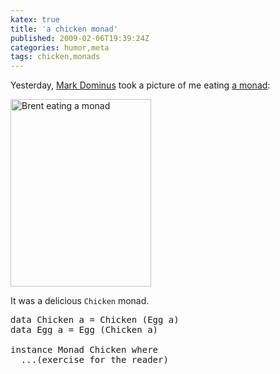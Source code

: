 ```yaml
---
katex: true
title: 'a chicken monad'
published: 2009-02-06T19:39:24Z
categories: humor,meta
tags: chicken,monads
---
```


Yesterday, <a href="http://blog.plover.com/">Mark Dominus</a> took a picture of me eating <a href="http://byorgey.wordpress.com/2009/01/12/abstraction-intuition-and-the-monad-tutorial-fallacy/">a monad</a>:

<img src="http://byorgey.files.wordpress.com/2009/02/15794109057.jpg?w=225" alt="Brent eating a monad" title="Brent eating a monad" width="225" height="300" class="aligncenter size-medium wp-image-130" />

It was a delicious <code>Chicken</code> monad.

<pre>
data Chicken a = Chicken (Egg a)
data Egg a = Egg (Chicken a)

instance Monad Chicken where
  ...(exercise for the reader)
</pre>

